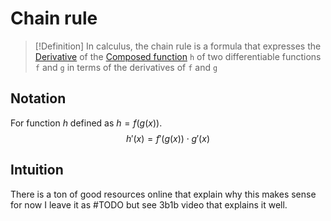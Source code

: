 # Chain rule
> [!Definition]
> In calculus, the chain rule is a formula that expresses the [Derivative](Derivative.md) of the [Composed function](Composed%20function.md) `h` of two differentiable functions `f` and `g` in terms of the derivatives of `f` and `g` 

## Notation
For function $h$ defined as $h = f(g(x))$. 
$$h'(x) = f'(g(x)) \cdot g'(x)$$
## Intuition
There is a ton of good resources online that explain why this makes sense for now I leave it as #TODO  but see 3b1b video that explains it well. 